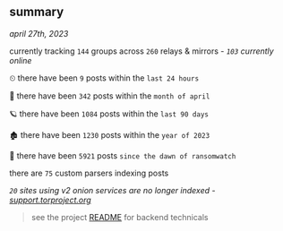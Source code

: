 
## summary
_april 27th, 2023_

currently tracking `144` groups across `260` relays & mirrors - _`103` currently online_

⏲ there have been `9` posts within the `last 24 hours`

🦈 there have been `342` posts within the `month of april`

🪐 there have been `1084` posts within the `last 90 days`

🏚 there have been `1230` posts within the `year of 2023`

🦕 there have been `5921` posts `since the dawn of ransomwatch`

there are `75` custom parsers indexing posts

_`20` sites using v2 onion services are no longer indexed - [support.torproject.org](https://support.torproject.org/onionservices/v2-deprecation/)_

> see the project [README](https://github.com/joshhighet/ransomwatch#ransomwatch--) for backend technicals
